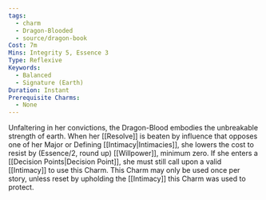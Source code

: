 ```yaml
---
tags:
  - charm
  - Dragon-Blooded
  - source/dragon-book
Cost: 7m
Mins: Integrity 5, Essence 3
Type: Reflexive
Keywords:
  - Balanced
  - Signature (Earth)
Duration: Instant
Prerequisite Charms:
  - None
---
```

Unfaltering in her convictions, the Dragon-Blood embodies the unbreakable strength of earth. When her [[Resolve]] is beaten by influence that opposes one of her Major or Defining [[Intimacy|Intimacies]], she lowers the cost to resist by (Essence/2, round up) [[Willpower]], minimum zero. If she enters a [[Decision Points|Decision Point]], she must still call upon a valid [[Intimacy]] to use this Charm. This Charm may only be used once per story, unless reset by upholding the [[Intimacy]] this Charm was used to protect.